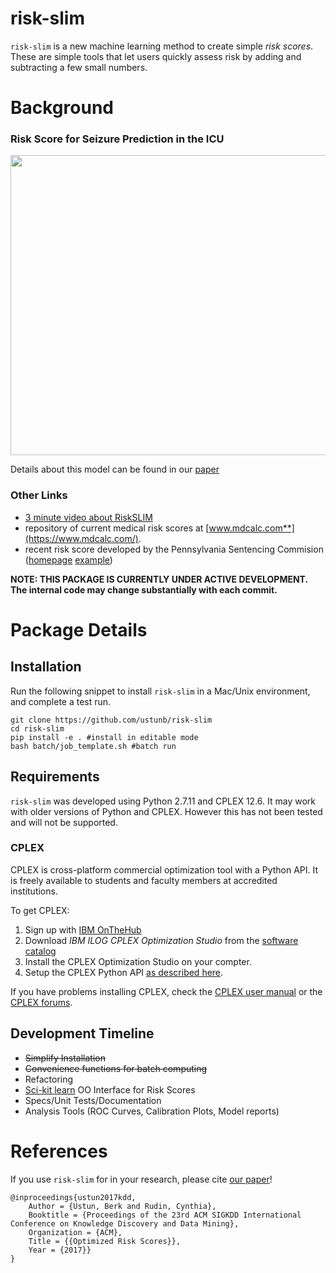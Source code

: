 risk-slim
========

``risk-slim`` is a new machine learning method to create simple *risk scores*. These are simple tools that let users quickly assess risk by adding and subtracting a few small numbers. 


# Background

### Risk Score for Seizure Prediction in the ICU

<div>
<p align="center"><img src="https://github.com/ustunb/risk-slim/blob/master/images/risk_score_seizure.png" width="640" height="480" border="0"/></p>
</div>

Details about this model can be found in our [paper](http://www.berkustun.com/docs/ustun_2017_optimized_risk_scores.pdf)

### Other Links 

- [3 minute video about RiskSLIM](http://www.youtube.com/watch?feature=player_embedded&v=WQDVejk17Aw)
- repository of current medical risk scores at [www.mdcalc.com**](https://www.mdcalc.com/).
- recent risk score developed by the Pennsylvania Sentencing Commision
([homepage](http://pcs.la.psu.edu/publications-and-research/research-and-evaluation-reports/risk-assessment/)
[example](http://pcs.la.psu.edu/publications-and-research/research-and-evaluation-reports/risk-assessment/phase-i-reports/interim-report-7-validation-of-risk-scale/view))


**NOTE: THIS PACKAGE IS CURRENTLY UNDER ACTIVE DEVELOPMENT. The internal code may change substantially with each commit.** 

# Package Details

## Installation
  
Run the following snippet to install ``risk-slim`` in a Mac/Unix environment, and complete a test run.  

```
git clone https://github.com/ustunb/risk-slim
cd risk-slim
pip install -e . #install in editable mode  
bash batch/job_template.sh #batch run
```

## Requirements

``risk-slim`` was developed using Python 2.7.11 and CPLEX 12.6. It may work with older versions of Python and CPLEX. However this has not been tested and will not be supported.


### CPLEX 

CPLEX is cross-platform commercial optimization tool with a Python API. It is freely available to students and faculty members at accredited institutions. 

To get CPLEX:

1. Sign up with [IBM OnTheHub](https://ibm.onthehub.com/WebStore/Account/VerifyEmailDomain.aspx)
2. Download *IBM ILOG CPLEX Optimization Studio* from the [software catalog](https://ibm.onthehub.com/WebStore/ProductSearchOfferingList.aspx?srch=CPLEX)
3. Install the CPLEX Optimization Studio on your compter.
4. Setup the CPLEX Python API [as described here](https://www.ibm.com/support/knowledgecenter/SSSA5P_12.8.0/ilog.odms.cplex.help/CPLEX/GettingStarted/topics/set_up/Python_setup.html).

If you have problems installing CPLEX, check the [CPLEX user manual](http://www-01.ibm.com/support/knowledgecenter/SSSA5P/welcome) or the [CPLEX forums](https://www.ibm.com/developerworks/community/forums/html/forum?id=11111111-0000-0000-0000-000000002059). 

## Development Timeline

- ~~Simplify Installation~~ 
- ~~Convenience functions for batch computing~~
- Refactoring
- [Sci-kit learn](http://scikit-learn.org/stable/developers/contributing.html#rolling-your-own-estimator) OO Interface for Risk Scores
- Specs/Unit Tests/Documentation
- Analysis Tools (ROC Curves, Calibration Plots, Model reports)
 
# References

If you use ``risk-slim`` for in your research, please cite [our paper](https://arxiv.org/abs/1610.00168)!  
     
```
@inproceedings{ustun2017kdd,
	Author = {Ustun, Berk and Rudin, Cynthia},
	Booktitle = {Proceedings of the 23rd ACM SIGKDD International Conference on Knowledge Discovery and Data Mining},
	Organization = {ACM},
	Title = {{Optimized Risk Scores}},
	Year = {2017}}
}
```




